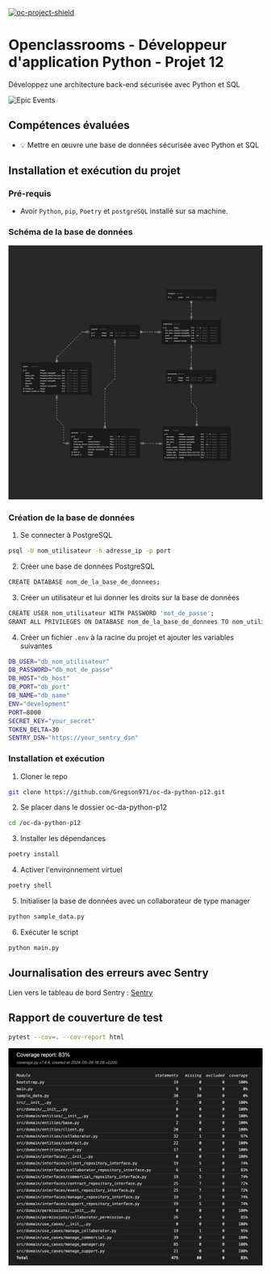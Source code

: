 [![oc-project-shield][oc-project-shield]][oc-project-url]

[oc-project-shield]: https://img.shields.io/badge/OPENCLASSROOMS-PROJECT-blueviolet?style=for-the-badge
[oc-project-url]: https://openclassrooms.com/fr/paths/518-developpeur-dapplication-python

# Openclassrooms - Développeur d'application Python - Projet 12

Développez une architecture back-end sécurisée avec Python et SQL

![Epic Events](https://user.oc-static.com/upload/2023/07/26/16903799358611_P12-02.png)

## Compétences évaluées

- :bulb: Mettre en œuvre une base de données sécurisée avec Python et SQL

## Installation et exécution du projet

### Pré-requis

- Avoir `Python`, `pip`, `Poetry` et `postgreSQL` installé sur sa machine.

### Schéma de la base de données

![erd-epicevents](doc/erd_epicevents.png)

### Création de la base de données

1. Se connecter à PostgreSQL

```sh
psql -U nom_utilisateur -h adresse_ip -p port
```

2. Créer une base de données PostgreSQL

```sh
CREATE DATABASE nom_de_la_base_de_donnees;
```

3. Créer un utilisateur et lui donner les droits sur la base de données

```sh
CREATE USER nom_utilisateur WITH PASSWORD 'mot_de_passe';
GRANT ALL PRIVILEGES ON DATABASE nom_de_la_base_de_donnees TO nom_utilisateur;
```

4. Créer un fichier `.env` à la racine du projet et ajouter les variables suivantes

```sh
DB_USER="db_nom_utilisateur"
DB_PASSWORD="db_mot_de_passe"
DB_HOST="db_host"
DB_PORT="db_port"
DB_NAME="db_name"
ENV="development"
PORT=8000
SECRET_KEY="your_secret"
TOKEN_DELTA=30
SENTRY_DSN="https://your_sentry_dsn"
```

### Installation et exécution

1. Cloner le repo

```sh
git clone https://github.com/Gregson971/oc-da-python-p12.git
```

2. Se placer dans le dossier oc-da-python-p12

```sh
cd /oc-da-python-p12
```

3. Installer les dépendances

```sh
poetry install
```

4. Activer l'environnement virtuel

```sh
poetry shell
```

5. Initialiser la base de données avec un collaborateur de type manager

```sh
python sample_data.py
```

6. Exécuter le script

```sh
python main.py
```

## Journalisation des erreurs avec Sentry

Lien vers le tableau de bord Sentry : [Sentry](https://gregory-lama.sentry.io/issues/?project=4507153294950480&referrer=sidebar&statsPeriod=90d)

## Rapport de couverture de test

```sh
pytest --cov=. --cov-report html
```

![coverage-report](doc/coverage_report.png)
